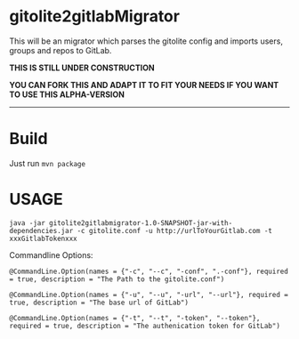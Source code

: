 # gitolite2gitlabMigrator

This will be an migrator which parses the gitolite config and imports users, groups and repos to GitLab.

**THIS IS STILL UNDER CONSTRUCTION**

**YOU CAN FORK THIS AND ADAPT IT TO FIT YOUR NEEDS IF YOU WANT TO USE THIS ALPHA-VERSION**

---

Build
=====
Just run `mvn package`

USAGE
=====
`java -jar gitolite2gitlabmigrator-1.0-SNAPSHOT-jar-with-dependencies.jar -c gitolite.conf -u http://urlToYourGitlab.com -t xxxGitlabTokenxxx `

Commandline Options:

    @CommandLine.Option(names = {"-c", "--c", "-conf", ".-conf"}, required = true, description = "The Path to the gitolite.conf")   

    @CommandLine.Option(names = {"-u", "--u", "-url", "--url"}, required = true, description = "The base url of GitLab")

    @CommandLine.Option(names = {"-t", "--t", "-token", "--token"}, required = true, description = "The authenication token for GitLab")